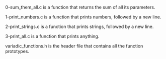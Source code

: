 0-sum_them_all.c is a function that returns the sum of all its parameters.

1-print_numbers.c is a function that prints numbers, followed by a new line.

2-print_strings.c is a function that prints strings, followed by a new line.

3-print_all.c is a function that prints anything.

variadic_functions.h is the header file that contains all the function prototypes.